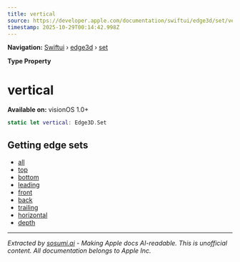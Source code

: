 ```yaml
---
title: vertical
source: https://developer.apple.com/documentation/swiftui/edge3d/set/vertical
timestamp: 2025-10-29T00:14:42.998Z
---
```


**Navigation:** [Swiftui](/documentation/swiftui) › [edge3d](/documentation/swiftui/edge3d) › [set](/documentation/swiftui/edge3d/set)

**Type Property**

# vertical

**Available on:** visionOS 1.0+

```swift
static let vertical: Edge3D.Set
```

## Getting edge sets

- [all](/documentation/swiftui/edge3d/set/all)
- [top](/documentation/swiftui/edge3d/set/top)
- [bottom](/documentation/swiftui/edge3d/set/bottom)
- [leading](/documentation/swiftui/edge3d/set/leading)
- [front](/documentation/swiftui/edge3d/set/front)
- [back](/documentation/swiftui/edge3d/set/back)
- [trailing](/documentation/swiftui/edge3d/set/trailing)
- [horizontal](/documentation/swiftui/edge3d/set/horizontal)
- [depth](/documentation/swiftui/edge3d/set/depth)

---

*Extracted by [sosumi.ai](https://sosumi.ai) - Making Apple docs AI-readable.*
*This is unofficial content. All documentation belongs to Apple Inc.*
